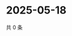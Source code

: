 # 2025-05-18

共 0 条

<!-- BEGIN ZHIHUQUESTIONS -->
<!-- 最后更新时间 Sun May 18 2025 04:11:28 GMT+0800 (China Standard Time) -->

<!-- END ZHIHUQUESTIONS -->

